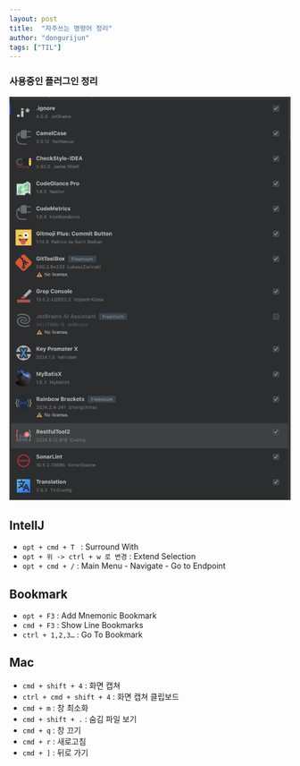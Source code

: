 ```yaml
---
layout: post
title:  "자주쓰는 명령어 정리"
author: "dongurijun"
tags: ["TIL"]
---
```





### 사용중인 플러그인 정리

<img width="679" alt="스크린샷 2024-07-16 11 19 22" src="../images/plugins.png">


## IntellJ

- `opt + cmd + T ` : Surround With
- `opt + 위 -> ctrl + w 로 변경` : Extend Selection
- `opt + cmd + /` :  Main Menu - Navigate - Go to Endpoint


## Bookmark

- `opt + F3` : Add Mnemonic Bookmark
- `cmd + F3` : Show Line Bookmarks
- `ctrl + 1,2,3…` : Go To Bookmark



## Mac

- `cmd + shift + 4` : 화면 캡쳐
- `ctrl + cmd + shift + 4` : 화면 캡쳐 클립보드
- `cmd + m` : 창 최소화
- `cmd + shift + .` : 숨김 파일 보기
- `cmd + q` : 창 끄기
- `cmd + r` : 새로고침
- `cmd + ]` : 뒤로 가기